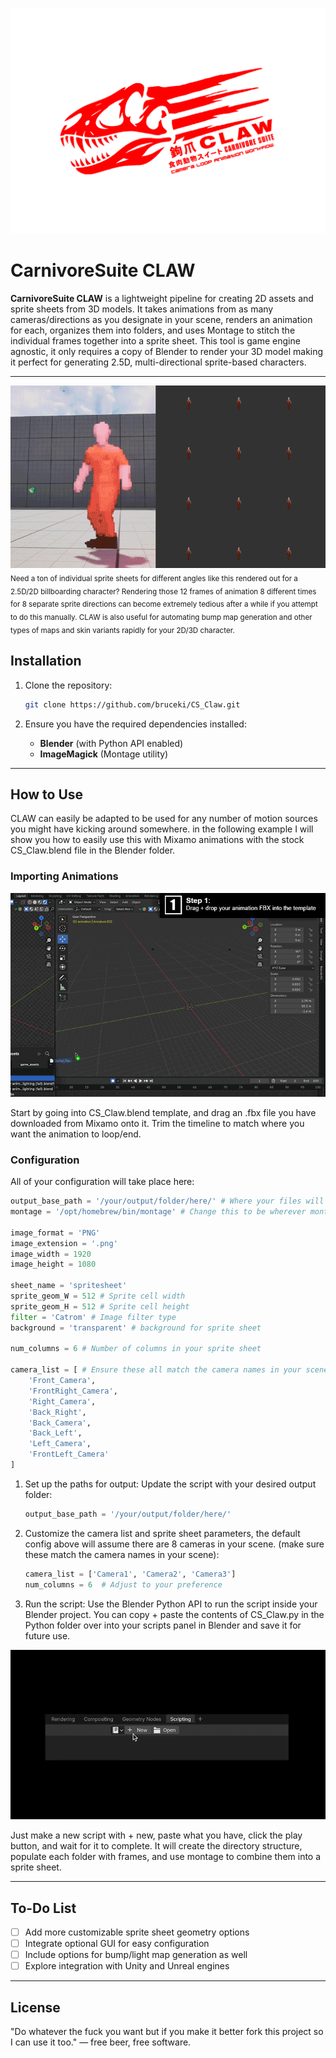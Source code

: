  ![CarnivoreSuite CLAW](./Resources/CLAW3.png "CarnivoreSuite CLAW")
# CarnivoreSuite CLAW

**CarnivoreSuite CLAW** is a lightweight pipeline for creating 2D assets and sprite sheets from 3D models. It takes animations from as many cameras/directions as you designate in your scene, renders an animation for each, organizes them into folders, and uses Montage to stitch the individual frames together into a sprite sheet. This tool is game engine agnostic, it only requires a copy of Blender to render your 3D model making it perfect for generating 2.5D, multi-directional sprite-based characters.

---

 ![8-sided character](./Resources/8-sided.gif "8-sided character example")
 <sub>Need a ton of individual sprite sheets for different angles like this rendered out for a 2.5D/2D billboarding character? Rendering those 12 frames of animation 8 different times for 8 separate sprite directions can become extremely tedious after a while if you attempt to do this manually. CLAW is also useful for automating bump map generation and other types of maps and skin variants rapidly for your 2D/3D character.</sub>

## Installation

1. Clone the repository:
    ```bash
    git clone https://github.com/bruceki/CS_Claw.git
    ```

2. Ensure you have the required dependencies installed:
    - **Blender** (with Python API enabled)
    - **ImageMagick** (Montage utility)

---

## How to Use

CLAW can easily be adapted to be used for any number of motion sources you might have kicking around somewhere. in the following example I will show you how to easily use this with Mixamo animations with the stock CS_Claw.blend file in the Blender folder.

### Importing Animations

![Tutorial steps 1 and 2](./Resources/steps1and2.gif "Tutorial steps 1 and 2")
    
Start by going into CS_Claw.blend template, and drag an .fbx file you have downloaded from Mixamo onto it.
Trim the timeline to match where you want the animation to loop/end.


### Configuration
All of your configuration will take place here:
```python
output_base_path = '/your/output/folder/here/' # Where your files will be put
montage = '/opt/homebrew/bin/montage' # Change this to be wherever montage is. use which montage if you are on *nix

image_format = 'PNG'
image_extension = '.png'
image_width = 1920
image_height = 1080

sheet_name = 'spritesheet'
sprite_geom_W = 512 # Sprite cell width
sprite_geom_H = 512 # Sprite cell height
filter = 'Catrom' # Image filter type
background = 'transparent' # background for sprite sheet

num_columns = 6 # Number of columns in your sprite sheet

camera_list = [ # Ensure these all match the camera names in your scene
    'Front_Camera', 
    'FrontRight_Camera', 
    'Right_Camera', 
    'Back_Right', 
    'Back_Camera', 
    'Back_Left', 
    'Left_Camera', 
    'FrontLeft_Camera'
]
```


1. Set up the paths for output:
   Update the script with your desired output folder:
   ```python
   output_base_path = '/your/output/folder/here/'
   ```

2. Customize the camera list and sprite sheet parameters, the default config above will assume there are 8 cameras in your scene. (make sure these match the camera names in your scene):
   ```python
   camera_list = ['Camera1', 'Camera2', 'Camera3']
   num_columns = 6  # Adjust to your preference
   ```

3. Run the script:
   Use the Blender Python API to run the script inside your Blender project. You can copy + paste the contents of CS_Claw.py in the Python folder over into your scripts panel in Blender and save it for future use.

![Files being generated](./Resources/end.gif "Files being generated")

   Just make a new script with + new, paste what you have, click the play button, and wait for it to complete. It will create the directory structure, populate each folder with frames, and use montage to combine them into a sprite sheet.
   
---


## To-Do List

- [ ] Add more customizable sprite sheet geometry options
- [ ] Integrate optional GUI for easy configuration
- [ ] Include options for bump/light map generation as well
- [ ] Explore integration with Unity and Unreal engines

---

## License

"Do whatever the fuck you want but if you make it better fork this project so I can use it too." — free beer, free software.
